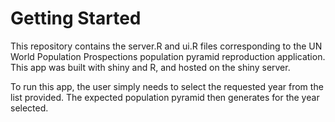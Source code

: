# Getting Started

This repository contains the server.R and ui.R files corresponding to the UN World Population Prospections population pyramid reproduction application. This app was built with shiny and R, and hosted on the shiny server.

To run this app, the user simply needs to select the requested year from the list provided. The expected population pyramid then generates for the year selected.
